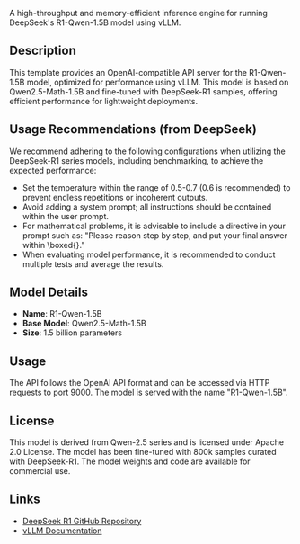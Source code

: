 A high-throughput and memory-efficient inference engine for running DeepSeek's R1-Qwen-1.5B model using vLLM.

## Description

This template provides an OpenAI-compatible API server for the R1-Qwen-1.5B model, optimized for performance using vLLM. This model is based on Qwen2.5-Math-1.5B and fine-tuned with DeepSeek-R1 samples, offering efficient performance for lightweight deployments.

## Usage Recommendations (from DeepSeek)

We recommend adhering to the following configurations when utilizing the DeepSeek-R1 series models, including benchmarking, to achieve the expected performance:

- Set the temperature within the range of 0.5-0.7 (0.6 is recommended) to prevent endless repetitions or incoherent outputs.
- Avoid adding a system prompt; all instructions should be contained within the user prompt.
- For mathematical problems, it is advisable to include a directive in your prompt such as: "Please reason step by step, and put your final answer within \boxed{}."
- When evaluating model performance, it is recommended to conduct multiple tests and average the results.

## Model Details

- **Name**: R1-Qwen-1.5B
- **Base Model**: Qwen2.5-Math-1.5B
- **Size**: 1.5 billion parameters

## Usage

The API follows the OpenAI API format and can be accessed via HTTP requests to port 9000. The model is served with the name "R1-Qwen-1.5B".

## License

This model is derived from Qwen-2.5 series and is licensed under Apache 2.0 License. The model has been fine-tuned with 800k samples curated with DeepSeek-R1. The model weights and code are available for commercial use.

## Links

- [DeepSeek R1 GitHub Repository](https://github.com/deepseek-ai/DeepSeek-R1)
- [vLLM Documentation](https://github.com/vllm-project/vllm) 